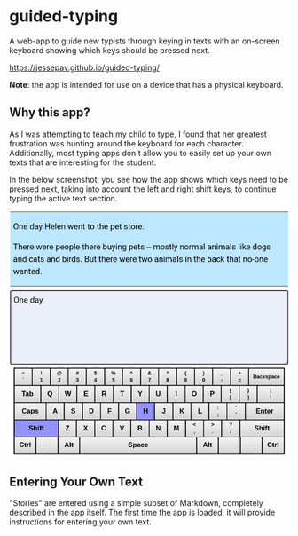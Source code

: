 # guided-typing

A web-app to guide new typists through keying in texts with an on-screen
keyboard showing which keys should be pressed next.

https://jessepav.github.io/guided-typing/

**Note**: the app is intended for use on a device that has a physical keyboard.

## Why this app?

As I was attempting to teach my child to type, I found that her greatest
frustration was hunting around the keyboard for each character. Additionally,
most typing apps don't allow you to easily set up your own texts that are
interesting for the student.

In the below screenshot, you see how the app shows which keys need to be pressed
next, taking into account the left and right shift keys, to continue typing the
active text section.

![App screenshot](https://github.com/jessepav/guided-typing/blob/master/doc/guided-typing-screenshot.png)

## Entering Your Own Text

"Stories" are entered using a simple subset of Markdown, completely described in
the app itself. The first time the app is loaded, it will provide instructions
for entering your own text.
